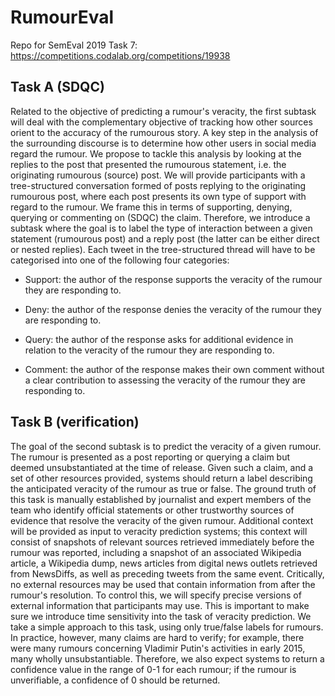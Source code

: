# RumourEval
Repo for SemEval 2019 Task 7: https://competitions.codalab.org/competitions/19938 

## Task A (SDQC)
Related to the objective of predicting a rumour's veracity, the first subtask will deal with the complementary objective of tracking how other sources orient to the accuracy of the rumourous story. A key step in the analysis of the surrounding discourse is to determine how other users in social media regard the rumour. We propose to tackle this analysis by looking at the replies to the post that presented the rumourous statement, i.e. the originating rumourous (source) post. We will provide participants with a tree-structured conversation formed of posts replying to the originating rumourous post, where each post presents its own type of support with regard to the rumour. We frame this in terms of supporting, denying, querying or commenting on (SDQC) the claim. Therefore, we introduce a subtask where the goal is to label the type of interaction between a given statement (rumourous post) and a reply post (the latter can be either direct or nested replies). Each tweet in the tree-structured thread will have to be categorised into one of the following four categories:

- Support: the author of the response supports the veracity of the rumour they are responding to.

- Deny: the author of the response denies the veracity of the rumour they are responding to.

- Query: the author of the response asks for additional evidence in relation to the veracity of the rumour they are responding to.

- Comment: the author of the response makes their own comment without a clear contribution to assessing the veracity of the rumour they are responding to.

## Task B (verification)
The goal of the second subtask is to predict the veracity of a given rumour. The rumour is presented as a post reporting or querying a claim but deemed unsubstantiated at the time of release. Given such a claim, and a set of other resources provided, systems should return a label describing the anticipated veracity of the rumour as true or false. The ground truth of this task is manually established by journalist and expert members of the team who identify official statements or other trustworthy sources of evidence that resolve the veracity of the given rumour. Additional context will be provided as input to veracity prediction systems; this context will consist of snapshots of relevant sources retrieved immediately before the rumour was reported, including a snapshot of an associated Wikipedia article, a Wikipedia dump, news articles from digital news outlets retrieved from NewsDiffs, as well as preceding tweets from the same event. Critically, no external resources may be used that contain information from after the rumour's resolution. To control this, we will specify precise versions of external information that participants may use. This is important to make sure we introduce time sensitivity into the task of veracity prediction. We take a simple approach to this task, using only true/false labels for rumours. In practice, however, many claims are hard to verify; for example, there were many rumours concerning Vladimir Putin's activities in early 2015, many wholly unsubstantiable. Therefore, we also expect systems to return a confidence value in the range of 0-1 for each rumour; if the rumour is unverifiable, a confidence of 0 should be returned.
